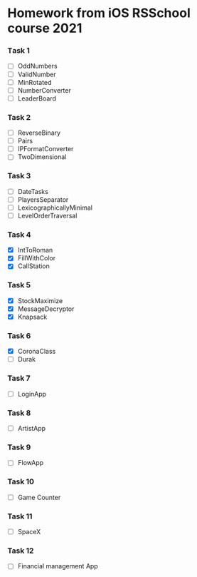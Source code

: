 # Homework from iOS RSSchool course 2021
### Тask 1
- [ ] OddNumbers
- [ ] ValidNumber
- [ ] MinRotated
- [ ] NumberConverter
- [ ] LeaderBoard

### Task 2
- [ ] ReverseBinary
- [ ] Pairs
- [ ] IPFormatConverter
- [ ] TwoDimensional

### Task 3
- [ ] DateTasks
- [ ] PlayersSeparator
- [ ] LexicographicallyMinimal
- [ ] LevelOrderTraversal

### Task 4
- [x] IntToRoman
- [x] FillWithColor
- [x] CallStation

### Task 5
- [x] StockMaximize
- [x] MessageDecryptor
- [x] Knapsack

### Task 6
- [x] CoronaClass
- [ ] Durak

### Task 7
- [ ] LoginApp

### Task 8
- [ ] ArtistApp

### Task 9
- [ ] FlowApp

### Task 10
- [ ] Game Counter

### Task 11
- [ ] SpaceX

### Task 12
- [ ] Financial management App
